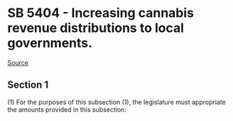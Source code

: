 # SB 5404 - Increasing cannabis revenue distributions to local governments.

[Source](http://lawfilesext.leg.wa.gov/biennium/2023-24/Pdf/Bills/Senate%20Bills/5404.pdf)

## Section 1
(1) For the purposes of this subsection (1), the legislature must appropriate the amounts provided in this subsection:
